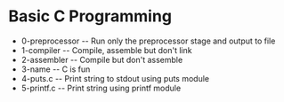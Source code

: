 # Basic C Programming
 - 0-preprocessor -- Run only the preprocessor stage and output to file
 - 1-compiler -- Compile, assemble but don't link
 - 2-assembler -- Compile but don't assemble
 - 3-name -- C is fun
 - 4-puts.c -- Print string to stdout using puts module
 - 5-printf.c -- Print string using printf module
